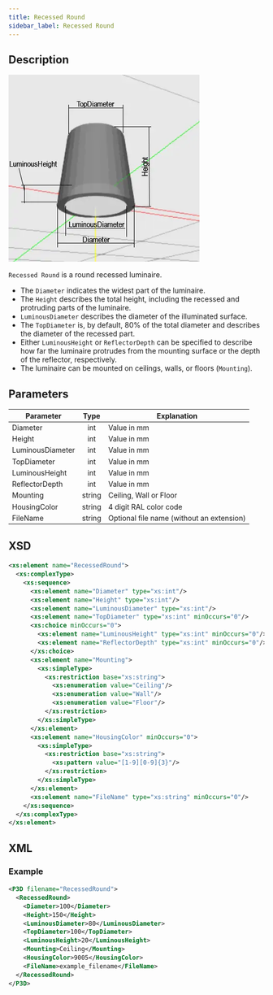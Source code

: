 ```yaml
---
title: Recessed Round
sidebar_label: Recessed Round
---
```


## Description

![Recessed Round](/img/docs/geometry/parametric/recessed-round.webp)

`Recessed Round` is a round recessed luminaire.

- The `Diameter` indicates the widest part of the luminaire.
- The `Height` describes the total height, including the recessed and protruding parts of the luminaire.
- `LuminousDiameter` describes the diameter of the illuminated surface.
- The `TopDiameter` is, by default, 80% of the total diameter and describes the diameter of the recessed part.
- Either `LuminousHeight` or `ReflectorDepth` can be specified to describe how far the luminaire protrudes from the mounting surface or the depth of the reflector, respectively.
- The luminaire can be mounted on ceilings, walls, or floors (`Mounting`).

## Parameters

| Parameter         | Type | Explanation                                                   |
| ----------------- | :--: | ------------------------------------------------------------- |
| Diameter          | int  | Value in mm                                                   |
| Height            | int  | Value in mm                                                   |
| LuminousDiameter  | int  | Value in mm                                                   |
| TopDiameter       | int  | Value in mm                                                   |
| LuminousHeight    | int  | Value in mm                                                   |
| ReflectorDepth    | int  | Value in mm                                                   |
| Mounting          | string | Ceiling, Wall or Floor                                      |
| HousingColor      | string | 4 digit RAL color code                                        |
| FileName          | string | Optional file name (without an extension)                     |

## XSD

```xml
<xs:element name="RecessedRound">
  <xs:complexType>
    <xs:sequence>
      <xs:element name="Diameter" type="xs:int"/>
      <xs:element name="Height" type="xs:int"/>
      <xs:element name="LuminousDiameter" type="xs:int"/>
      <xs:element name="TopDiameter" type="xs:int" minOccurs="0"/>
      <xs:choice minOccurs="0">
        <xs:element name="LuminousHeight" type="xs:int" minOccurs="0"/>
        <xs:element name="ReflectorDepth" type="xs:int" minOccurs="0"/>
      </xs:choice>
      <xs:element name="Mounting">
        <xs:simpleType>
          <xs:restriction base="xs:string">
            <xs:enumeration value="Ceiling"/>
            <xs:enumeration value="Wall"/>
            <xs:enumeration value="Floor"/>
          </xs:restriction>
        </xs:simpleType>
      </xs:element>
      <xs:element name="HousingColor" minOccurs="0">
        <xs:simpleType>
          <xs:restriction base="xs:string">
            <xs:pattern value="[1-9][0-9]{3}"/>
          </xs:restriction>
        </xs:simpleType>
      </xs:element>
      <xs:element name="FileName" type="xs:string" minOccurs="0"/>
    </xs:sequence>
  </xs:complexType>
</xs:element>
```

## XML

### Example

```xml
<P3D filename="RecessedRound">
  <RecessedRound>
    <Diameter>100</Diameter>
    <Height>150</Height>
    <LuminousDiameter>80</LuminousDiameter>
    <TopDiameter>100</TopDiameter>
    <LuminousHeight>20</LuminousHeight>
    <Mounting>Ceiling</Mounting>
    <HousingColor>9005</HousingColor>
    <FileName>example_filename</FileName>
  </RecessedRound>
</P3D>
```
